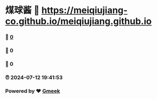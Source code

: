 # 煤球酱 :link: https://meiqiujiang-co.github.io/meiqiujiang.github.io 
### :page_facing_up: [0](https://meiqiujiang-co.github.io/meiqiujiang.github.io/tag.html) 
### :speech_balloon: 0 
### :hibiscus: 0 
### :alarm_clock: 2024-07-12 19:41:53 
### Powered by :heart: [Gmeek](https://github.com/Meekdai/Gmeek)
